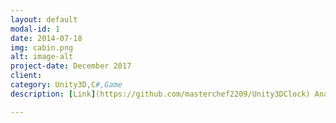 ```yaml
---
layout: default
modal-id: 1
date: 2014-07-18
img: cabin.png
alt: image-alt
project-date: December 2017
client: 
category: Unity3D,C#,Game
description: [Link](https://github.com/masterchef2209/Unity3DClock) Analog clock which shows system time

---
```

